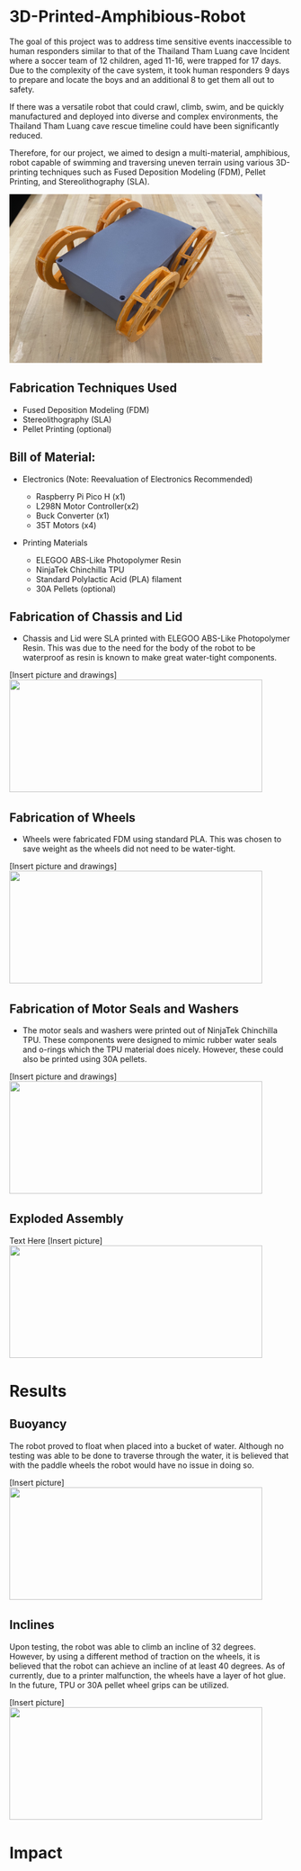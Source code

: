 # 3D-Printed-Amphibious-Robot
The goal of this project was to address time sensitive events inaccessible to human responders similar to that of the Thailand Tham Luang cave Incident where a soccer team of 12 children, aged 11-16, were trapped for 17 days. Due to the complexity of the cave system, it took human responders 9 days to prepare and locate the boys and an additional 8 to get them all out to safety.

If there was a versatile robot that could crawl, climb, swim, and be quickly manufactured and deployed into diverse and complex environments, the Thailand Tham Luang cave rescue timeline could have been significantly reduced. 

Therefore, for our project, we aimed to design a multi-material, amphibious, robot capable of swimming and traversing uneven terrain using various 3D-printing techniques such as Fused Deposition Modeling (FDM), Pellet Printing, and Stereolithography (SLA). 

<img src="Images/Full Robot" width="450" height="300"> 
 
## Fabrication Techniques Used
* Fused Deposition Modeling (FDM)
* Stereolithography (SLA)
* Pellet Printing (optional)

## Bill of Material:
* Electronics (Note: Reevaluation of Electronics Recommended)
  * Raspberry Pi Pico H (x1)
  * L298N Motor Controller(x2)
  * Buck Converter (x1)
  * 35T Motors (x4)

* Printing Materials
  * ELEGOO ABS-Like Photopolymer Resin 
  * NinjaTek Chinchilla TPU
  * Standard Polylactic Acid (PLA) filament
  * 30A Pellets (optional)

## Fabrication of Chassis and Lid
* Chassis and Lid were SLA printed with ELEGOO ABS-Like Photopolymer Resin. This was due to the need for the body of the robot to be waterproof as resin is known to make great water-tight components. 
 
[Insert picture and drawings]
<img src="Images/nozzle_design.png" width="450" height="200"> 

## Fabrication of Wheels
* Wheels were fabricated FDM using standard PLA. This was chosen to save weight as the wheels did not need to be water-tight. 

[Insert picture and drawings]
<img src="Images/nozzle_design.png" width="450" height="200"> 

## Fabrication of Motor Seals and Washers
* The motor seals and washers were printed out of NinjaTek Chinchilla TPU. These components were designed to mimic rubber water seals and o-rings which the TPU material does nicely. However, these could also be printed using 30A pellets. 

[Insert picture and drawings]
<img src="Images/nozzle_design.png" width="450" height="200"> 

## Exploded Assembly
Text Here
[Insert picture]
<img src="Images/nozzle_design.png" width="450" height="200"> 

# Results

## Buoyancy
The robot proved to float when placed into a bucket of water. Although no testing was able to be done to traverse through the water, it is believed that with the paddle wheels the robot would have no issue in doing so. 

[Insert picture]
<img src="Images/nozzle_design.png" width="450" height="200"> 


## Inclines
Upon testing, the robot was able to climb an incline of 32 degrees. However, by using a different method of traction on the wheels, it is believed that the robot can achieve an incline of at least 40 degrees. As of currently, due to a printer malfunction, the wheels have a layer of hot glue. In the future, TPU or 30A pellet wheel grips can be utilized. 

[Insert picture]
<img src="Images/nozzle_design.png" width="450" height="200"> 


# Impact 

